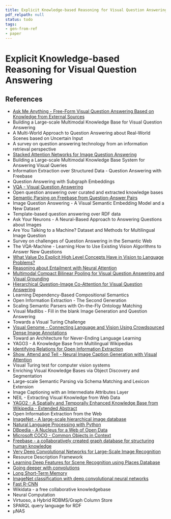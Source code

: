 ```yaml
---
title: Explicit Knowledge-based Reasoning for Visual Question Answering
pdf_relpath: null
status: todo
tags:
- gen-from-ref
- paper
---
```


# Explicit Knowledge-based Reasoning for Visual Question Answering

## References

- [Ask Me Anything - Free-Form Visual Question Answering Based on Knowledge from External Sources](./ask-me-anything-free-form-visual-question-answering-based-on-knowledge-from-external-sources.md)
- Building a Large-scale Multimodal Knowledge Base for Visual Question Answering
- A Multi-World Approach to Question Answering about Real-World Scenes based on Uncertain Input
- A survey on question answering technology from an information retrieval perspective
- [Stacked Attention Networks for Image Question Answering](./stacked-attention-networks-for-image-question-answering.md)
- Building a Large-scale Multimodal Knowledge Base System for Answering Visual Queries
- Information Extraction over Structured Data - Question Answering with Freebase
- Question Answering with Subgraph Embeddings
- [VQA - Visual Question Answering](./vqa-visual-question-answering.md)
- Open question answering over curated and extracted knowledge bases
- [Semantic Parsing on Freebase from Question-Answer Pairs](./semantic-parsing-on-freebase-from-question-answer-pairs.md)
- Image Question Answering - A Visual Semantic Embedding Model and a New Dataset
- Template-based question answering over RDF data
- Ask Your Neurons - A Neural-Based Approach to Answering Questions about Images
- Are You Talking to a Machine? Dataset and Methods for Multilingual Image Question
- Survey on challenges of Question Answering in the Semantic Web
- The VQA-Machine - Learning How to Use Existing Vision Algorithms to Answer New Questions
- [What Value Do Explicit High Level Concepts Have in Vision to Language Problems?](./what-value-do-explicit-high-level-concepts-have-in-vision-to-language-problems.md)
- [Reasoning about Entailment with Neural Attention](./reasoning-about-entailment-with-neural-attention.md)
- [Multimodal Compact Bilinear Pooling for Visual Question Answering and Visual Grounding](./multimodal-compact-bilinear-pooling-for-visual-question-answering-and-visual-grounding.md)
- [Hierarchical Question-Image Co-Attention for Visual Question Answering](./hierarchical-question-image-co-attention-for-visual-question-answering.md)
- Learning Dependency-Based Compositional Semantics
- Open Information Extraction - The Second Generation
- Scaling Semantic Parsers with On-the-Fly Ontology Matching
- Visual Madlibs - Fill in the blank Image Generation and Question Answering
- Towards a Visual Turing Challenge
- [Visual Genome - Connecting Language and Vision Using Crowdsourced Dense Image Annotations](./visual-genome-connecting-language-and-vision-using-crowdsourced-dense-image-annotations.md)
- Toward an Architecture for Never-Ending Language Learning
- YAGO3 - A Knowledge Base from Multilingual Wikipedias
- [Identifying Relations for Open Information Extraction](./identifying-relations-for-open-information-extraction.md)
- [Show, Attend and Tell - Neural Image Caption Generation with Visual Attention](./show-attend-and-tell-neural-image-caption-generation-with-visual-attention.md)
- Visual Turing test for computer vision systems
- Enriching Visual Knowledge Bases via Object Discovery and Segmentation
- Large-scale Semantic Parsing via Schema Matching and Lexicon Extension
- Image Captioning with an Intermediate Attributes Layer
- NEIL - Extracting Visual Knowledge from Web Data
- [YAGO2 - A Spatially and Temporally Enhanced Knowledge Base from Wikipedia - Extended Abstract](./yago2-a-spatially-and-temporally-enhanced-knowledge-base-from-wikipedia-extended-abstract.md)
- Open Information Extraction from the Web
- [ImageNet - A large-scale hierarchical image database](./imagenet-a-large-scale-hierarchical-image-database.md)
- [Natural Language Processing with Python](./natural-language-processing-with-python.md)
- [DBpedia - A Nucleus for a Web of Open Data](./dbpedia-a-nucleus-for-a-web-of-open-data.md)
- [Microsoft COCO - Common Objects in Context](./microsoft-coco-common-objects-in-context.md)
- [Freebase - a collaboratively created graph database for structuring human knowledge](./freebase-a-collaboratively-created-graph-database-for-structuring-human-knowledge.md)
- [Very Deep Convolutional Networks for Large-Scale Image Recognition](./very-deep-convolutional-networks-for-large-scale-image-recognition.md)
- Resource Description Framework
- [Learning Deep Features for Scene Recognition using Places Database](./learning-deep-features-for-scene-recognition-using-places-database.md)
- [Going deeper with convolutions](./going-deeper-with-convolutions.md)
- [Long Short-Term Memory](./long-short-term-memory.md)
- [ImageNet classification with deep convolutional neural networks](./imagenet-classification-with-deep-convolutional-neural-networks.md)
- [Fast R-CNN](./fast-r-cnn.md)
- Wikidata - a free collaborative knowledgebase
- Neural Computation
- Virtuoso, a Hybrid RDBMS/Graph Column Store
- SPARQL query language for RDF
- μNAS
